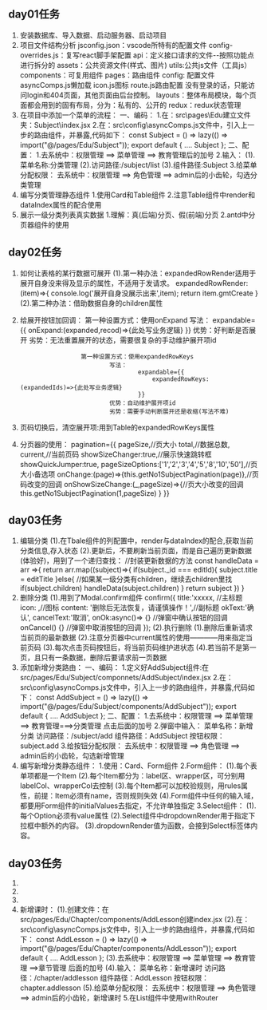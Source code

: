 ## day01任务
1. 安装数据库、导入数据、启动服务器、启动项目
2. 项目文件结构分析
			jsconfig.json：vscode所特有的配置文件
			config-overrides.js：复写react脚手架配置
			api：定义接口请求的文件--按照功能点进行拆分的
			assets：公共资源文件(样式、图片)
			utils:公共js文件（工具js）
			components：可复用组件
			pages：路由组件
			config: 配置文件
				asyncComps.js懒加载 
				icon.js图标 
				route.js路由配置
				没有登录的话，只能访问login和404页面，其他页面由后台控制。
			layouts：整体布局模块，每个页面都会用到的固有布局，分为：私有的、公开的
			redux：redux状态管理
3. 在项目中添加一个菜单的流程：
			一、编码：
					1.在：src\pages\Edu建立文件夹：Subject\index.jsx
					2.在：src\config\asyncComps.js文件中，引入上一步的路由组件，并暴露,代码如下：
							const Subject = () => lazy(() => import("@/pages/Edu/Subject"));
							export default {
								....
								Subject
							};
			二、配置：
						1.去系统中：权限管理 ==> 菜单管理 ==> 教育管理后的加号
						2.输入：
								(1).菜单名称:分类管理
								(2).访问路径:/subject/list
								(3).组件路径:Subject
						3.给菜单分配权限：
									去系统中：权限管理 ==> 角色管理 ==> admin后的小齿轮，勾选分类管理
4. 编写分类管理静态组件
			1.使用Card和Table组件
			2.注意Table组件中render和dataIndex属性的配合使用
5. 展示一级分类列表真实数据
			1.理解：真(后端)分页、假(前端)分页
			2.antd中分页器组件的使用
			
## day02任务
1. 如何让表格的某行数据可展开
			(1).第一种办法：expandedRowRender适用于展开自身没来得及显示的属性，不适用于发请求。
						expandedRowRender:(item)=>{
							console.log('展开自身没展示出来',item);
							return item.gmtCreate
						}
			(2).第二种办法：借助数据自身的children属性
2. 给展开按钮加回调：
						第一种设置方式：使用onExpand
								写法：
										expandable={{
											onExpand:(expanded,recod)=>{此处写业务逻辑}
										}}
								优势：好判断是否展开
								劣势：无法重置展开的状态，需要很复杂的手动维护展开项id

						第一种设置方式：使用expandedRowKeys
								写法：
										expandable={{
											expandedRowKeys:(expandedIds)=>{此处写业务逻辑}
										}}
								优势：自动维护展开项id
								劣势：需要手动判断展开还是收缩(写法不难)
3. 页码切换后，清空展开项:用到Table的expandedRowKeys属性
4. 分页器的使用：
		pagination={{
			pageSize,//页大小
			total,//数据总数,
			current,//当前页码
			showSizeChanger:true,//展示快速跳转框
			showQuickJumper:true,
			pageSizeOptions:['1','2','3','4','5','8','10','50'],//页大小备选项
			onChange:(page)=>{this.getNo1SubjectPagination(page)},//页码改变的回调
			onShowSizeChange:(_,pageSize)=>{//页大小改变的回调
				this.getNo1SubjectPagination(1,pageSize)
			} 
		}}

## day03任务
1. 编辑分类
			(1).在Tbale组件的列配置中，render与dataIndex的配合,获取当前分类信息,存入状态
			(2).更新后，不要刷新当前页面，而是自己遍历更新数据(体验好)，用到了一个递归查找：
				//封装更新数据的方法
				const handleData = arr =>{
					return arr.map((subject)=>{
						if(subject._id === editId){
							subject.title = editTitle
						}else{
							//如果某一级分类有children，继续去children里找
							if(subject.children) handleData(subject.children)
						}
						return subject
					})
				}
2. 删除分类
			(1).用到了Modal.confirm组件
					confirm({
							title:'xxxxx, //主标题
							icon: <QuestionCircleOutlined />,//图标
							content: '删除后无法恢复，请谨慎操作！',//副标题
							okText:'确认',
							cancelText:'取消',
							onOk:async()=> {} //弹窗中确认按钮的回调
							onCancel() {} //弹窗中取消按钮的回调
						});
			(2).执行删除
							(1).删除后重新请求当前页的最新数据
							(2).注意分页器中current属性的使用————用来指定当前页码
							(3).每次点击页码按钮后，将当前页码维护进状态
							(4).若当前不是第一页，且只有一条数据，删除后要请求前一页数据
3. 添加新增分类路由：
	一、编码：
			1.定义好AddSubject组件:在src/pages/Edu/Subject/componnets/AddSubject/index.jsx 
			2.在：src\config\asyncComps.js文件中，引入上一步的路由组件，并暴露,代码如下：
					const AddSubject = () => lazy(() => import("@/pages/Edu/Subject/components/AddSubject"));
					export default {
						....
						AddSubject
					};
	二、配置：
				1.去系统中：权限管理 ==> 菜单管理 ==> 教育管理===>分类管理 点击后面的加号
				2.弹窗中输入：
						菜单名称：新增分类
						访问路径：/subject/add
						组件路径：AddSubject
						按钮权限：subject.add
				3.给按钮分配权限：
							去系统中：权限管理 ==> 角色管理 ==> admin后的小齿轮，勾选新增管理
4. 编写新增分类静态组件：
			1.使用：Card、Form组件
			2.Form组件：
					(1).每个表单项都是一个Item
					(2).每个Item都分为：label区、wrapper区，可分别用labelCol、wrapperCol去控制
					(3).每个Item都可以加校验规则，用rules属性，前提：Item必须有name，否则规则失效
					(4).Form组件中任何的输入域，都要用Form组件的initialValues去指定，不允许单独指定
			3.Select组件：
					(1).每个Option必须有value属性
					(2).Select组件中dropdownRender用于指定下拉框中额外的内容。
					(3).dropdownRender值为函数，会接到Select标签体内容。


## day03任务
1.
2.
3.
4. 新增课时：
			(1).创建文件：在src/pages/Edu/Chapter/components/AddLesson创建index.jsx
			(2).在：src\config\asyncComps.js文件中，引入上一步的路由组件，并暴露,代码如下：
					const AddLesson = () => lazy(() => import("@/pages/Edu/Chapter/components/AddLesson"));
					export default {
						....
						AddLesson
					};
			(3).去系统中：权限管理 ==> 菜单管理 ==> 教育管理 ==>章节管理 后面的加号
			(4).输入：
							菜单名称：新增课时
							访问路径：/chapter/addlesson
							组件路径：AddLesson
							按钮权限：chapter.addlesson
			(5).给菜单分配权限：
							去系统中：权限管理 ==> 角色管理 ==> admin后的小齿轮，新增课时
5.在List组件中使用withRouter